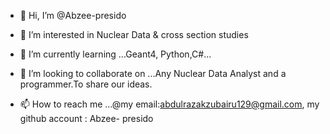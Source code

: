 - 👋 Hi, I’m @Abzee-presido
- 👀 I’m interested in Nuclear Data & cross section studies 

- 🌱 I’m currently learning ...Geant4, Python,C#...

- 💞️ I’m looking to collaborate on ...Any Nuclear Data Analyst and a programmer.To share our ideas.

- 📫 How to reach me ...@my email:abdulrazakzubairu129@gmail.com, my github account : Abzee- presido

<!---
Abzee-presido/Abzee-presido is a, ✨ special ✨ repository because its `README.md` (this file) appears on your GitHub profile.
You can click the Preview link to take a look at your changes.
--->
